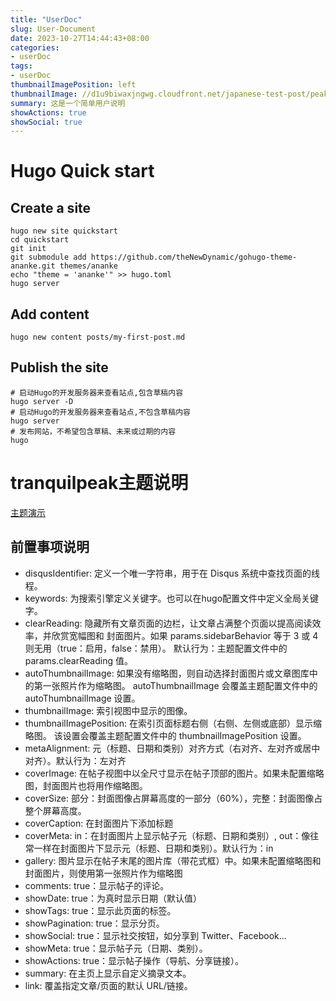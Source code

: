 ```yaml
---
title: "UserDoc"
slug: User-Document
date: 2023-10-27T14:44:43+08:00
categories:
- userDoc
tags:
- userDoc
thumbnailImagePosition: left
thumbnailImage: //d1u9biwaxjngwg.cloudfront.net/japanese-test-post/peak-140.jpg
summary: 这是一个简单用户说明
showActions: true
showSocial: true
---
```



# Hugo Quick start

## Create a site

```
hugo new site quickstart
cd quickstart
git init
git submodule add https://github.com/theNewDynamic/gohugo-theme-ananke.git themes/ananke
echo "theme = 'ananke'" >> hugo.toml
hugo server
```
## Add content

```
hugo new content posts/my-first-post.md
```

## Publish the site

```
# 启动Hugo的开发服务器来查看站点,包含草稿内容
hugo server -D
# 启动Hugo的开发服务器来查看站点,不包含草稿内容
hugo server 
# 发布网站，不希望包含草稿、未来或过期的内容
hugo
```



# tranquilpeak主题说明

[主题演示](https://tranquilpeak.kakawait.com/archives/)

## 前置事项说明
- disqusIdentifier: 定义一个唯一字符串，用于在 Disqus 系统中查找页面的线程。
- keywords: 为搜索引擎定义关键字。也可以在hugo配置文件中定义全局关键字。
- clearReading: 隐藏所有文章页面的边栏，让文章占满整个页面以提高阅读效率，并欣赏宽幅图和	封面图片。如果 params.sidebarBehavior 等于 3 或 4 则无用（true：启用，false：禁用）。	    默认行为：主题配置文件中的 params.clearReading 值。
- autoThumbnailImage: 如果没有缩略图，则自动选择封面图片或文章图库中的第一张照片作为缩略图。 autoThumbnailImage 会覆盖主题配置文件中的 autoThumbnailImage 设置。
- thumbnailImage: 索引视图中显示的图像。
- thumbnailImagePosition: 在索引页面标题右侧（右侧、左侧或底部）显示缩略图。 该设置会覆盖主题配置文件中的 thumbnailImagePosition 设置。
- metaAlignment: 元（标题、日期和类别）对齐方式（右对齐、左对齐或居中对齐）。默认行为：左对齐
- coverImage: 在帖子视图中以全尺寸显示在帖子顶部的图片。如果未配置缩略图，封面图片也将用作缩略图。
- coverSize: 部分：封面图像占屏幕高度的一部分（60%），完整：封面图像占整个屏幕高度。
- coverCaption: 在封面图片下添加标题
- coverMeta:  in：在封面图片上显示帖子元（标题、日期和类别）, out：像往常一样在封面图片下显示元（标题、日期和类别）。默认行为：in
- gallery: 图片显示在帖子末尾的图片库（带花式框）中。如果未配置缩略图和封面图片，则使用第一张照片作为缩略图
- comments: true：显示帖子的评论。 
- showDate: true：为真时显示日期（默认值）
- showTags: true：显示此页面的标签。
- showPagination: true：显示分页。
- showSocial: true：显示社交按钮，如分享到 Twitter、Facebook...
- showMeta: true：显示帖子元（日期、类别）。
- showActions: true：显示帖子操作（导航、分享链接）。
- summary: 在主页上显示自定义摘录文本。
- link: 覆盖指定文章/页面的默认 URL/链接。


